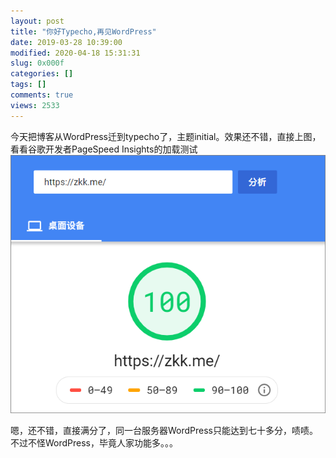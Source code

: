 ```yaml
---
layout: post
title: "你好Typecho,再见WordPress"
date: 2019-03-28 10:39:00
modified: 2020-04-18 15:31:31
slug: 0x000f
categories: []
tags: []
comments: true
views: 2533
---
```

今天把博客从WordPress迁到typecho了，主题initial。效果还不错，直接上图，看看谷歌开发者PageSpeed Insights的加载测试<!--more-->
[![](/img/000f/000f-1.png)](https://developers.google.com/speed/pagespeed/insights/?url=https%3A%2F%2Fzkk.me%2F&tab=desktop)

嗯，还不错，直接满分了，同一台服务器WordPress只能达到七十多分，啧啧。不过不怪WordPress，毕竟人家功能多。。。